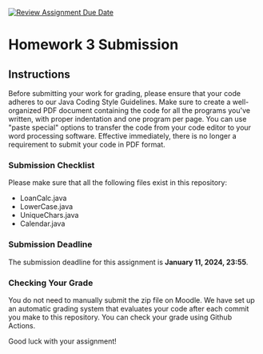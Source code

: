 [![Review Assignment Due Date](https://classroom.github.com/assets/deadline-readme-button-24ddc0f5d75046c5622901739e7c5dd533143b0c8e959d652212380cedb1ea36.svg)](https://classroom.github.com/a/yFKKglOV)
# Homework 3 Submission

## Instructions

Before submitting your work for grading, please ensure that your code adheres to our Java Coding Style Guidelines. 
Make sure to create a well-organized PDF document containing the code for all the programs you've written, with proper indentation and one program per page.
You can use "paste special" options to transfer the code from your code editor to your word processing software.
Effective immediately, there is no longer a requirement to submit your code in PDF format.
### Submission Checklist

Please make sure that all the following files exist in this repository:

- LoanCalc.java
- LowerCase.java
- UniqueChars.java
- Calendar.java


### Submission Deadline

The submission deadline for this assignment is **January 11, 2024, 23:55**.

### Checking Your Grade

You do not need to manually submit the zip file on Moodle. 
We have set up an automatic grading system that evaluates your code after each commit you make to this repository. 
You can check your grade using Github Actions.

Good luck with your assignment!


